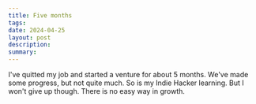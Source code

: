 ```yaml
---
title: Five months
tags: 
date: 2024-04-25
layout: post
description: 
summary:
---
```


I've quitted my job and started a venture for about 5 months. We've made some progress, but not quite much. So is my Indie Hacker learning. But I won't give up though. There is no easy way in growth.